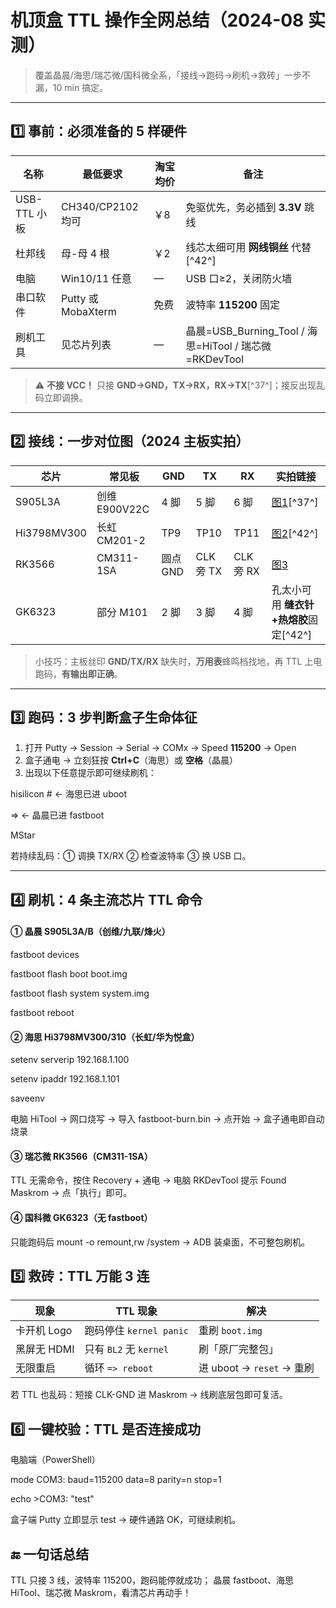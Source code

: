 # 机顶盒 TTL 操作全网总结（2024-08 实测）
> 覆盖晶晨/海思/瑞芯微/国科微全系，「接线→跑码→刷机→救砖」一步不漏，10 min 搞定。

---

## 1️⃣ 事前：必须准备的 5 样硬件
| 名称 | 最低要求 | 淘宝均价 | 备注 |
|---|---|---|---|
| USB-TTL 小板 | CH340/CP2102 均可 | ￥8 | 免驱优先，务必插到 **3.3V** 跳线 |
| 杜邦线 | 母-母 4 根 | ￥2 | 线芯太细可用 **网线铜丝** 代替[^42^] |
| 电脑 | Win10/11 任意 | — | USB 口≥2，关闭防火墙 |
| 串口软件 | Putty 或 MobaXterm | 免费 | 波特率 **115200** 固定 |
| 刷机工具 | 见芯片列表 | — | 晶晨=USB_Burning_Tool / 海思=HiTool / 瑞芯微=RKDevTool |

> ⚠️ **不接 VCC！** 只接 **GND→GND，TX→RX，RX→TX**[^37^]；接反出现乱码立即调换。

---

## 2️⃣ 接线：一步对位图（2024 主板实拍）
| 芯片 | 常见板 | GND | TX | RX | 实拍链接 |
|---|---|---|---|---|---|
| S905L3A | 创维 E900V22C | 4 脚 | 5 脚 | 6 脚 | [图1](https://znds.com/tv-1247549-1-1.html)[^37^] |
| Hi3798MV300 | 长虹 CM201-2 | TP9 | TP10 | TP11 | [图2](http://blog.csdn.net/qq_25796247/article/details/140498864)[^42^] |
| RK3566 | CM311-1SA | 圆点 GND | CLK 旁 TX | CLK 旁 RX | [图3](https://dmm.ink/short/rk3566) |
| GK6323 | 部分 M101 | 2 脚 | 3 脚 | 4 脚 | 孔太小可用 **缝衣针+热熔胶**固定[^42^] |

> 小技巧：主板丝印 **GND/TX/RX** 缺失时，**万用表**蜂鸣档找地，再 TTL 上电跑码，**有输出即正确**。

---

## 3️⃣ 跑码：3 步判断盒子生命体征
1. 打开 Putty → Session → Serial → COMx → Speed **115200** → Open  
2. 盒子通电 → 立刻狂按 **Ctrl+C**（海思）或 **空格**（晶晨）  
3. 出现以下任意提示即可继续刷机：

hisilicon #          ← 海思已进 uboot

=>                     ← 晶晨已进 fastboot

MStar

 若持续乱码：① 调换 TX/RX ② 检查波特率 ③ 换 USB 口。

---

## 4️⃣ 刷机：4 条主流芯片 TTL 命令

#### ① 晶晨 S905L3A/B（创维/九联/烽火）

fastboot devices

fastboot flash boot boot.img

fastboot flash system system.img

fastboot reboot

#### ② 海思 Hi3798MV300/310（长虹/华为悦盒）

setenv serverip 192.168.1.100

setenv ipaddr 192.168.1.101

saveenv

电脑 HiTool → 网口烧写 → 导入 fastboot-burn.bin → 点开始 → 盒子通电即自动烧录

#### ③ 瑞芯微 RK3566（CM311-1SA）

TTL 无需命令，按住 Recovery + 通电 → 电脑 RKDevTool 提示 Found Maskrom → 点「执行」即可。

#### ④ 国科微 GK6323（无 fastboot）
只能跑码后 mount -o remount,rw /system → ADB 装桌面，不可整包刷机。

## 5️⃣ 救砖：TTL 万能 3 连
| 现象       | TTL 现象              | 解决                     |
| -------- | ------------------- | ---------------------- |
| 卡开机 Logo | 跑码停住 `kernel panic` | 重刷 `boot.img`          |
| 黑屏无 HDMI | 只有 `BL2` 无 `kernel` | 刷「原厂完整包」               |
| 无限重启     | 循环 `=> reboot`      | 进 uboot → `reset` → 重刷 |

若 TTL 也乱码：短接 CLK-GND 进 Maskrom → 线刷底层包即可复活。

## 6️⃣ 一键校验：TTL 是否连接成功
电脑端（PowerShell）

mode COM3: baud=115200 data=8 parity=n stop=1

echo >COM3: "test"

盒子端 Putty 立即显示 test → 硬件通路 OK，可继续刷机。

## 🔚 一句话总结
TTL 只接 3 线，波特率 115200，跑码能停就成功；
晶晨 fastboot、海思 HiTool、瑞芯微 Maskrom，看清芯片再动手！

